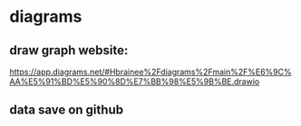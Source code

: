 # diagrams

## draw graph website:
https://app.diagrams.net/#Hbrainee%2Fdiagrams%2Fmain%2F%E6%9C%AA%E5%91%BD%E5%90%8D%E7%BB%98%E5%9B%BE.drawio


## data save on github
